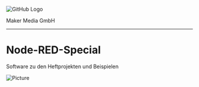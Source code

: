 ![GitHub Logo](http://www.heise.de/make/icons/make_logo.png)

Maker Media GmbH

***

# Node-RED-Special
Software zu den Heftprojekten und Beispielen

![Picture](https://github.com/MakeMagazinDE/Node-RED-Special/blob/master/node-red-cover.png)


